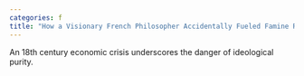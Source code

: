 ```yaml
---
categories: f
title: "How a Visionary French Philosopher Accidentally Fueled Famine Riots and Revolt"
---
```

An 18th century economic crisis underscores the danger of ideological purity.